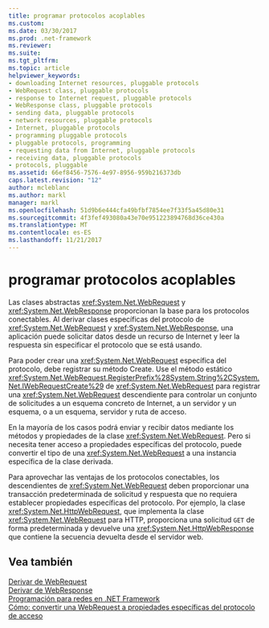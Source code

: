 ```yaml
---
title: programar protocolos acoplables
ms.custom: 
ms.date: 03/30/2017
ms.prod: .net-framework
ms.reviewer: 
ms.suite: 
ms.tgt_pltfrm: 
ms.topic: article
helpviewer_keywords:
- downloading Internet resources, pluggable protocols
- WebRequest class, pluggable protocols
- response to Internet request, pluggable protocols
- WebResponse class, pluggable protocols
- sending data, pluggable protocols
- network resources, pluggable protocols
- Internet, pluggable protocols
- programming pluggable protocols
- pluggable protocols, programming
- requesting data from Internet, pluggable protocols
- receiving data, pluggable protocols
- protocols, pluggable
ms.assetid: 66ef8456-7576-4e97-8956-959b216373db
caps.latest.revision: "12"
author: mcleblanc
ms.author: markl
manager: markl
ms.openlocfilehash: 51d9b6e444cfa49bfbf7854ee7f33f5a45d80e31
ms.sourcegitcommit: 4f3fef493080a43e70e951223894768d36ce430a
ms.translationtype: MT
ms.contentlocale: es-ES
ms.lasthandoff: 11/21/2017
---
```

# <a name="programming-pluggable-protocols"></a>programar protocolos acoplables
Las clases abstractas <xref:System.Net.WebRequest> y <xref:System.Net.WebResponse> proporcionan la base para los protocolos conectables. Al derivar clases específicas del protocolo de <xref:System.Net.WebRequest> y <xref:System.Net.WebResponse>, una aplicación puede solicitar datos desde un recurso de Internet y leer la respuesta sin especificar el protocolo que se está usando.  
  
 Para poder crear una <xref:System.Net.WebRequest> específica del protocolo, debe registrar su método Create. Use el método estático <xref:System.Net.WebRequest.RegisterPrefix%28System.String%2CSystem.Net.IWebRequestCreate%29> de <xref:System.Net.WebRequest> para registrar una <xref:System.Net.WebRequest> descendiente para controlar un conjunto de solicitudes a un esquema concreto de Internet, a un servidor y un esquema, o a un esquema, servidor y ruta de acceso.  
  
 En la mayoría de los casos podrá enviar y recibir datos mediante los métodos y propiedades de la clase <xref:System.Net.WebRequest>. Pero si necesita tener acceso a propiedades específicas del protocolo, puede convertir el tipo de una <xref:System.Net.WebRequest> a una instancia específica de la clase derivada.  
  
 Para aprovechar las ventajas de los protocolos conectables, los descendientes de <xref:System.Net.WebRequest> deben proporcionar una transacción predeterminada de solicitud y respuesta que no requiera establecer propiedades específicas del protocolo. Por ejemplo, la clase <xref:System.Net.HttpWebRequest>, que implementa la clase <xref:System.Net.WebRequest> para HTTP, proporciona una solicitud `GET` de forma predeterminada y devuelve una <xref:System.Net.HttpWebResponse> que contiene la secuencia devuelta desde el servidor web.  
  
## <a name="see-also"></a>Vea también  
 [Derivar de WebRequest](../../../docs/framework/network-programming/deriving-from-webrequest.md)  
 [Derivar de WebResponse](../../../docs/framework/network-programming/deriving-from-webresponse.md)  
 [Programación para redes en .NET Framework](../../../docs/framework/network-programming/index.md)  
 [Cómo: convertir una WebRequest a propiedades específicas del protocolo de acceso](../../../docs/framework/network-programming/how-to-typecast-a-webrequest-to-access-protocol-specific-properties.md)

